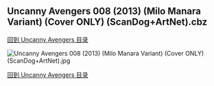 ## Uncanny Avengers 008 (2013) (Milo Manara Variant) (Cover ONLY) (ScanDog+ArtNet).cbz


[回到 Uncanny Avengers 目录](https://github.com/alicewish/markdown/blob/master/series/Uncanny-Avengers.md)


![Uncanny Avengers 008 (2013) (Milo Manara Variant) (Cover ONLY) (ScanDog+ArtNet).jpg](https://wx1.sinaimg.cn/large/6a9fdecaly1fr0yf8jmh0j21401pdqtm.jpg)

[回到 Uncanny Avengers 目录](https://github.com/alicewish/markdown/blob/master/series/Uncanny-Avengers.md)

